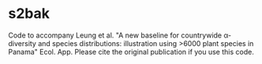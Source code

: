# s2bak
Code to accompany Leung et al. "A new baseline for countrywide α-diversity and species distributions: illustration using >6000 plant species in Panama" Ecol. App. Please cite the original publication if you use this code.
